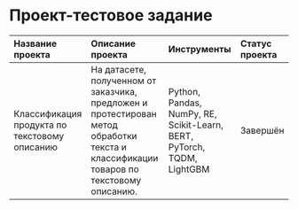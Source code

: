 # Проект-тестовое задание

|Название проекта|Описание проекта|Инструменты|Статус проекта|
|:---------------|:---------------|:----------|:----------|
|Классификация продукта по текстовому описанию|На датасете, полученном от заказчика, предложен и протестирован метод обработки текста и классификации товаров по текстовому описанию.|Python, Pandas, NumPy, RE, Scikit-Learn, BERT, PyTorch, TQDM, LightGBM|Завершён|
